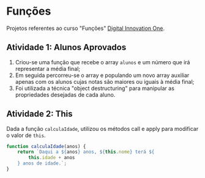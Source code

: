 # Funções

Projetos referentes ao curso "Funções" [Digital Innovation One](https://digitalinnovation.one/).

## Atividade 1: Alunos Aprovados

1. Criou-se uma função que recebe o array `alunos` e um número que irá representar a média final;
2. Em seguida percorreu-se o array e populando um novo array auxiliar apenas com os alunos cujas notas são maiores ou iguais à média final;
3. Foi utilizada a técnica "object destructuring" para manipular as propriedades desejadas de cada aluno.

## Atividade 2: This

Dada a função `calculaIdade`, utilizou os métodos call e apply para modificar o valor de `this`.

```js
function calculaIdade(anos) {
	return `Daqui a ${anos} anos, ${this.nome} terá ${
		this.idade + anos
	} anos de idade.`;
}
```